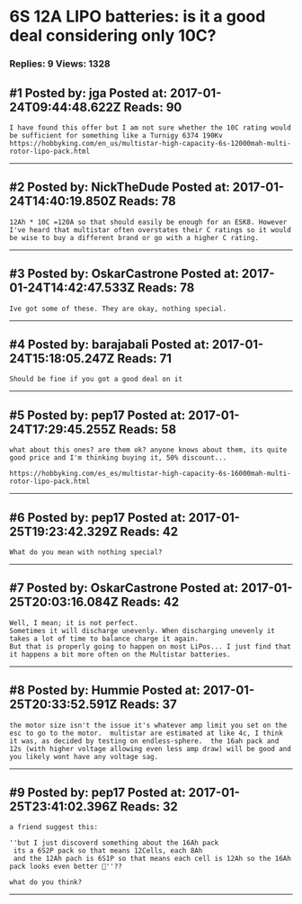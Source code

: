 # 6S 12A LIPO batteries: is it a good deal considering only 10C?

### Replies: 9 Views: 1328

## \#1 Posted by: jga Posted at: 2017-01-24T09:44:48.622Z Reads: 90

```
I have found this offer but I am not sure whether the 10C rating would be sufficient for something like a Turnigy 6374 190Kv
https://hobbyking.com/en_us/multistar-high-capacity-6s-12000mah-multi-rotor-lipo-pack.html
```

---
## \#2 Posted by: NickTheDude Posted at: 2017-01-24T14:40:19.850Z Reads: 78

```
12Ah * 10C =120A so that should easily be enough for an ESK8. However I've heard that multistar often overstates their C ratings so it would be wise to buy a different brand or go with a higher C rating.
```

---
## \#3 Posted by: OskarCastrone Posted at: 2017-01-24T14:42:47.533Z Reads: 78

```
Ive got some of these. They are okay, nothing special.
```

---
## \#4 Posted by: barajabali Posted at: 2017-01-24T15:18:05.247Z Reads: 71

```
Should be fine if you got a good deal on it
```

---
## \#5 Posted by: pep17 Posted at: 2017-01-24T17:29:45.255Z Reads: 58

```
what about this ones? are them ok? anyone knows about them, its quite good price and I'm thinking buying it, 50% discount...

https://hobbyking.com/es_es/multistar-high-capacity-6s-16000mah-multi-rotor-lipo-pack.html
```

---
## \#6 Posted by: pep17 Posted at: 2017-01-25T19:23:42.329Z Reads: 42

```
What do you mean with nothing special?
```

---
## \#7 Posted by: OskarCastrone Posted at: 2017-01-25T20:03:16.084Z Reads: 42

```
Well, I mean; it is not perfect. 
Sometimes it will discharge unevenly. When discharging unevenly it takes a lot of time to balance charge it again. 
But that is properly going to happen on most LiPos... I just find that it happens a bit more often on the Multistar batteries.
```

---
## \#8 Posted by: Hummie Posted at: 2017-01-25T20:33:52.591Z Reads: 37

```
the motor size isn't the issue it's whatever amp limit you set on the esc to go to the motor.  multistar are estimated at like 4c, I think it was, as decided by testing on endless-sphere.  the 16ah pack and 12s (with higher voltage allowing even less amp draw) will be good and you likely wont have any voltage sag.
```

---
## \#9 Posted by: pep17 Posted at: 2017-01-25T23:41:02.396Z Reads: 32

```
a friend suggest this:

''but I just discoverd something about the 16Ah pack 
 its a 6S2P pack so that means 12Cells, each 8Ah                      
 and the 12Ah pach is 6S1P so that means each cell is 12Ah so the 16Ah pack looks even better 🤔''??

what do you think?
```

---

